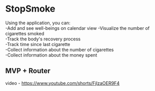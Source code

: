# StopSmoke
Using the application, you can:    
-Add and see well-beings on calendar view
-Visualize the number of cigarettes smoked     
-Track the body's recovery process     
-Track time since last cigarette    
-Collect information about the number of cigarettes     
-Collect information about the money spent

## MVP + Router

video - https://www.youtube.com/shorts/FjlzaOER9F4
